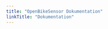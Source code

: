 ```yaml
---
title: "OpenBikeSensor Dokumentation"
linkTitle: "Dokumentation"
---
```

<div style="display:none"><a href="https://verkehrswende.social/@OpenBikeSensor" rel="me">mastodon</a></div>
